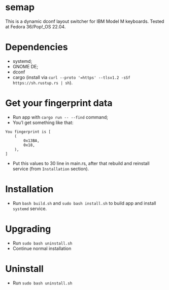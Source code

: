 # semap

This is a dynamic dconf layout switcher for IBM Model M keyboards. Tested at Fedora 36/Pop!_OS 22.04.

# Dependencies

* systemd;
* GNOME DE;
* dconf
* cargo (install via `curl --proto '=https' --tlsv1.2 -sSf https://sh.rustup.rs | sh`).

# Get your fingerprint data

* Run app with `cargo run -- --find` command;
* You'l get something like that:
```
You fingerprint is [
    (
        0x13BA,
        0x18,
    ),
]
```

* Put this values to 30 line in main.rs, after that rebuild and reinstall service (from `Installation` section).

# Installation

* Run `bash build.sh` and `sudo bash install.sh` to build app and install `systemd` service.

# Upgrading

* Run `sudo bash uninstall.sh`
* Continue normal installation

# Uninstall

* Run `sudo bash uninstall.sh`
